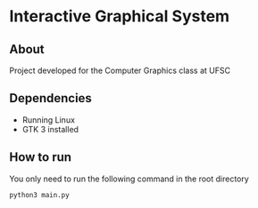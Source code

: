 # Interactive Graphical System

## About

Project developed for the Computer Graphics class at UFSC

## Dependencies

- Running Linux
- GTK 3 installed

## How to run

You only need to run the following command in the root directory
```
python3 main.py
```